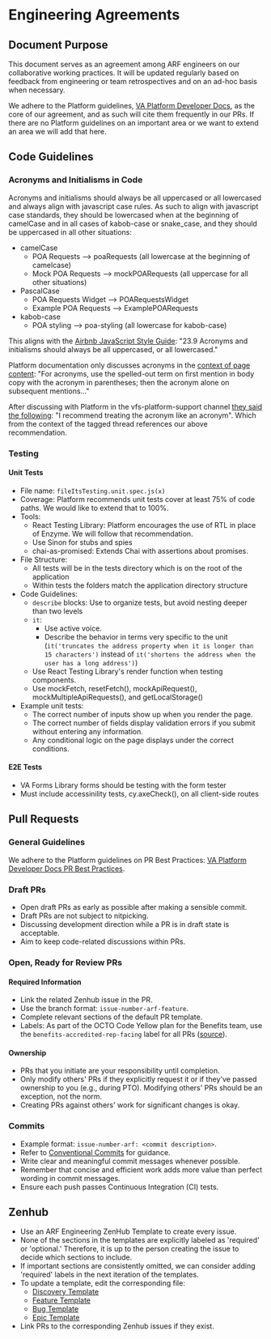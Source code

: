 # Engineering Agreements

## Document Purpose

This document serves as an agreement among ARF engineers on our collaborative working practices. It will be updated regularly based on feedback from engineering or team retrospectives and on an ad-hoc basis when necessary.

We adhere to the Platform guidelines, [VA Platform Developer Docs](https://depo-platform-documentation.scrollhelp.site/developer-docs/), as the core of our agreement, and as such will cite them frequently in our PRs. If there are no Platform guidelines on an important area or we want to extend an area we will add that here.

## Code Guidelines

### Acronyms and Initialisms in Code
Acronyms and initialisms should always be all uppercased or all lowercased and always align with javascript case rules. As such to align with javascript case standards, they should be lowercased when at the beginning of camelCase and in all cases of kabob-case or snake_case, and they should be uppercased in all other situations:

- camelCase
  - POA Requests --> poaRequests (all lowercase at the beginning of camelcase)
  - Mock POA Requests --> mockPOARequests (all uppercase for all other situations)
- PascalCase
  - POA Requests Widget --> POARequestsWidget
  - Example POA Requests --> ExamplePOARequests
- kabob-case
  - POA styling --> poa-styling (all lowercase for kabob-case)

This aligns with the [Airbnb JavaScript Style Guide](https://github.com/airbnb/javascript?tab=readme-ov-file#naming--Acronyms-and-Initialisms): "23.9 Acronyms and initialisms should always be all uppercased, or all lowercased."

Platform documentation only discusses acronyms in the [context of page content](https://design.va.gov/content-style-guide/abbreviations-and-acronyms): "For acronyms, use the spelled-out term on first mention in body copy with the acronym in parentheses; then the acronym alone on subsequent mentions..."

After discussing with Platform in the vfs-platform-support channel [they said the following](https://dsva.slack.com/archives/CBU0KDSB1/p1709565273517439?thread_ts=1709317801.992969&cid=CBU0KDSB1): "I recommend treating the acronym like an acronym". Which from the context of the tagged thread references our above recommendation.

### Testing

#### Unit Tests
- File name: `fileItsTesting.unit.spec.js(x)`
- Coverage: Platform recommends unit tests cover at least 75% of code paths. We would like to extend that to 100%.
- Tools:
  - React Testing Library: Platform encourages the use of RTL in place of Enzyme. We will follow that recommendation.
  - Use Sinon for stubs and spies
  - chai-as-promised: Extends Chai with assertions about promises.
- File Structure:
  - All tests will be in the tests directory which is on the root of the application
  - Within tests the folders match the application directory structure
- Code Guidelines:
  - `describe` blocks: Use to organize tests, but avoid nesting deeper than two levels
  - `it`:
    - Use active voice.
    - Describe the behavior in terms very specific to the unit (`it('truncates the address property when it is longer than 15 characters')` instead of `it('shortens the address when the user has a long address')`)
  - Use React Testing Library's render function when testing components.
  - Use mockFetch, resetFetch(), mockApiRequest(), mockMultipleApiRequests(), and getLocalStorage()
- Example unit tests:
  - The correct number of inputs show up when you render the page.
  - The correct number of fields display validation errors if you submit without entering any information.
  - Any conditional logic on the page displays under the correct conditions.

#### E2E Tests
- VA Forms Library forms should be testing with the form tester
- Must include accessinility tests, cy.axeCheck(), on all client-side routes

## Pull Requests

### General Guidelines

We adhere to the Platform guidelines on PR Best Practices: [VA Platform Developer Docs PR Best Practices](https://depo-platform-documentation.scrollhelp.site/developer-docs/pull-request-best-practices).

### Draft PRs

- Open draft PRs as early as possible after making a sensible commit.
- Draft PRs are not subject to nitpicking.
- Discussing development direction while a PR is in draft state is acceptable.
- Aim to keep code-related discussions within PRs.

### Open, Ready for Review PRs

#### Required Information

- Link the related Zenhub issue in the PR.
- Use the branch format: `issue-number-arf-feature`.
- Complete relevant sections of the default PR template.
- Labels: As part of the OCTO Code Yellow plan for the Benefits team, use the `benefits-accredited-rep-facing` label for all PRs ([source](https://dsva.slack.com/archives/C06ABHUNBRS/p1705959799005869?thread_ts=1705940696.805789&cid=C06ABHUNBRS)).

#### Ownership

- PRs that you initiate are your responsibility until completion.
- Only modify others' PRs if they explicitly request it or if they've passed ownership to you (e.g., during PTO). Modifying others' PRs should be an exception, not the norm.
- Creating PRs against others' work for significant changes is okay.

### Commits

- Example format: `issue-number-arf: <commit description>`.
- Refer to [Conventional Commits](https://www.conventionalcommits.org/en/v1.0.0/) for guidance.
- Write clear and meaningful commit messages whenever possible.
- Remember that concise and efficient work adds more value than perfect wording in commit messages.
- Ensure each push passes Continuous Integration (CI) tests.

## Zenhub

- Use an ARF Engineering ZenHub Template to create every issue.
- None of the sections in the templates are explicitly labeled as 'required' or 'optional.' Therefore, it is up to the person creating the issue to decide which sections to include.
- If important sections are consistently omitted, we can consider adding 'required' labels in the next iteration of the templates.
- To update a template, edit the corresponding file:
  - [Discovery Template](https://github.com/department-of-veterans-affairs/va.gov-team/blob/master/.github/ISSUE_TEMPLATE/arf-eng-discovery-issue.md)
  - [Feature Template](https://github.com/department-of-veterans-affairs/va.gov-team/blob/master/.github/ISSUE_TEMPLATE/arf-eng-feature-issue.md)
  - [Bug Template](https://github.com/department-of-veterans-affairs/va.gov-team/blob/master/.github/ISSUE_TEMPLATE/arf-eng-bug-issue.md)
  - [Epic Template](https://github.com/department-of-veterans-affairs/va.gov-team/blob/master/.github/ISSUE_TEMPLATE/arf-eng-epic.md)
- Link PRs to the corresponding Zenhub issues if they exist.
